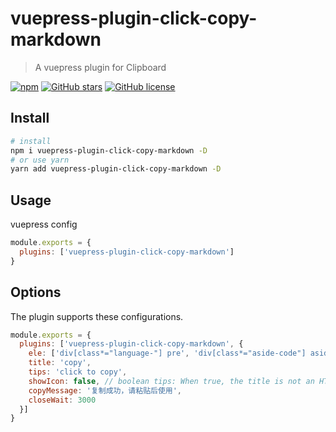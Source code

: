 # vuepress-plugin-click-copy-markdown

> A vuepress plugin for Clipboard

[![npm](https://img.shields.io/npm/v/vuepress-plugin-click-copy-markdown.svg)](https://www.npmjs.com/package/vuepress-plugin-click-copy-markdown)
[![GitHub stars](https://img.shields.io/github/stars/Sanm-ZH/vuepress-plugin-click-copy-markdown.svg)](https://github.com/Sanm-ZH/vuepress-plugin-click-copy-markdown/stargazers)
[![GitHub license](https://img.shields.io/github/license/Sanm-ZH/vuepress-plugin-click-copy-markdown.svg)](https://github.com/Sanm-ZH/vuepress-plugin-click-copy-markdown/blob/master/LICENSE)

## Install

``` bash
# install
npm i vuepress-plugin-click-copy-markdown -D
# or use yarn
yarn add vuepress-plugin-click-copy-markdown -D
```

## Usage

vuepress config

``` js
module.exports = {
  plugins: ['vuepress-plugin-click-copy-markdown']
}
```


## Options

The plugin supports these configurations.

``` js
module.exports = {
  plugins: ['vuepress-plugin-click-copy-markdown', {
    ele: ['div[class*="language-"] pre', 'div[class*="aside-code"] aside'], // String or Array 
    title: 'copy',
    tips: 'click to copy',
    showIcon: false, // boolean tips: When true, the title is not an HTML tag string, and the default icon is displayed.
    copyMessage: '复制成功，请粘贴后使用',
    closeWait: 3000
  }]
}
```